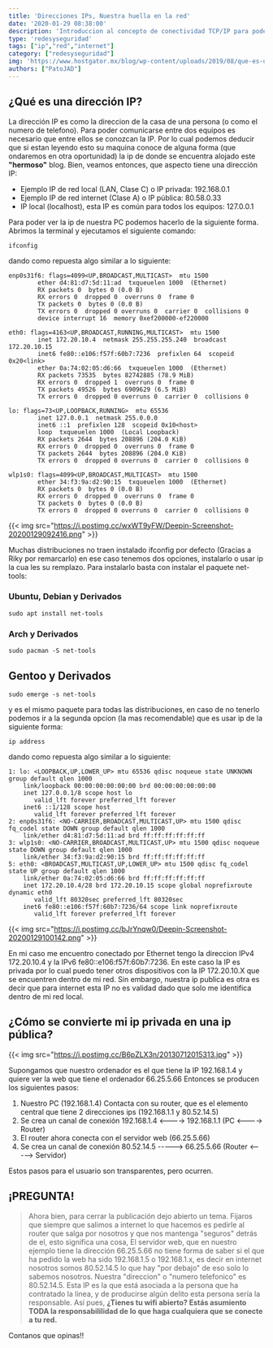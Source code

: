 ```yaml
---
title: 'Direcciones IPs, Nuestra huella en la red'
date: '2020-01-29 08:38:00'
description: 'Introduccion al concepto de conectividad TCP/IP para poder empezar a trabajar con servidores. En esta ocacion la IP.'
type: 'redesyseguridad'
tags: ["ip","red","internet"]
category: ["redesyseguridad"]
img: 'https://www.hostgator.mx/blog/wp-content/uploads/2019/08/que-es-una-direccion-ip-blog-hostgator.png'
authors: ["PatoJAD"]
---
```


## ¿Qué es una dirección IP?



La dirección IP es como la direccion de la casa de una persona (o como el numero de telefono). Para poder comunicarse entre dos equipos es necesario que entre ellos se conozcan la IP. Por lo cual podemos deducir que si estan leyendo esto su maquina conoce de alguna forma (que ondaremos en otra oportunidad) la ip de donde se encuentra alojado este **"hermoso"** blog. Bien, veamos entonces, que aspecto tiene una dirección IP:



* Ejemplo IP de red local (LAN, Clase C) o IP privada: 192.168.0.1
* Ejemplo IP de red internet (Clase A) o IP pública: 80.58.0.33
* IP local (localhost), esta IP es común para todos los equipos: 127.0.0.1



Para poder ver la ip de nuestra PC podemos hacerlo de la siguiente forma. Abrimos la terminal y ejecutamos el siguiente comando:



    ifconfig



dando como repuesta algo similar a lo siguiente:



    enp0s31f6: flags=4099<UP,BROADCAST,MULTICAST>  mtu 1500
            ether d4:81:d7:5d:11:ad  txqueuelen 1000  (Ethernet)
            RX packets 0  bytes 0 (0.0 B)
            RX errors 0  dropped 0  overruns 0  frame 0
            TX packets 0  bytes 0 (0.0 B)
            TX errors 0  dropped 0 overruns 0  carrier 0  collisions 0
            device interrupt 16  memory 0xef200000-ef220000  

    eth0: flags=4163<UP,BROADCAST,RUNNING,MULTICAST>  mtu 1500
            inet 172.20.10.4  netmask 255.255.255.240  broadcast 172.20.10.15
            inet6 fe80::e106:f57f:60b7:7236  prefixlen 64  scopeid 0x20<link>
            ether 0a:74:02:05:d6:66  txqueuelen 1000  (Ethernet)
            RX packets 73535  bytes 82742885 (78.9 MiB)
            RX errors 0  dropped 1  overruns 0  frame 0
            TX packets 49526  bytes 6909629 (6.5 MiB)
            TX errors 0  dropped 0 overruns 0  carrier 0  collisions 0

    lo: flags=73<UP,LOOPBACK,RUNNING>  mtu 65536
            inet 127.0.0.1  netmask 255.0.0.0
            inet6 ::1  prefixlen 128  scopeid 0x10<host>
            loop  txqueuelen 1000  (Local Loopback)
            RX packets 2644  bytes 208896 (204.0 KiB)
            RX errors 0  dropped 0  overruns 0  frame 0
            TX packets 2644  bytes 208896 (204.0 KiB)
            TX errors 0  dropped 0 overruns 0  carrier 0  collisions 0

    wlp1s0: flags=4099<UP,BROADCAST,MULTICAST>  mtu 1500
            ether 34:f3:9a:d2:90:15  txqueuelen 1000  (Ethernet)
            RX packets 0  bytes 0 (0.0 B)
            RX errors 0  dropped 0  overruns 0  frame 0
            TX packets 0  bytes 0 (0.0 B)
            TX errors 0  dropped 0 overruns 0  carrier 0  collisions 0


{{< img src="https://i.postimg.cc/wxWT9yFW/Deepin-Screenshot-20200129092416.png" >}}


Muchas distribuciones no traen instalado ifconfig por defecto (Gracias a Riky por remarcarlo) en ese caso tenemos dos opciones, instalarlo o usar ip la cua les su remplazo. Para instalarlo basta con instalar el paquete net-tools:




### Ubuntu, Debian y Derivados



    sudo apt install net-tools




### Arch y Derivados



    sudo pacman -S net-tools




## Gentoo y Derivados



    sudo emerge -s net-tools



y es el mismo paquete para todas las distribuciones, en caso de no tenerlo podemos ir a la segunda opcion (la mas recomendable) que es usar ip de la siguiente forma:



    ip address



dando como repuesta algo similar a lo siguiente:



    1: lo: <LOOPBACK,UP,LOWER_UP> mtu 65536 qdisc noqueue state UNKNOWN group default qlen 1000
        link/loopback 00:00:00:00:00:00 brd 00:00:00:00:00:00
        inet 127.0.0.1/8 scope host lo
           valid_lft forever preferred_lft forever
        inet6 ::1/128 scope host
           valid_lft forever preferred_lft forever
    2: enp0s31f6: <NO-CARRIER,BROADCAST,MULTICAST,UP> mtu 1500 qdisc fq_codel state DOWN group default qlen 1000
        link/ether d4:81:d7:5d:11:ad brd ff:ff:ff:ff:ff:ff
    3: wlp1s0: <NO-CARRIER,BROADCAST,MULTICAST,UP> mtu 1500 qdisc noqueue state DOWN group default qlen 1000
        link/ether 34:f3:9a:d2:90:15 brd ff:ff:ff:ff:ff:ff
    5: eth0: <BROADCAST,MULTICAST,UP,LOWER_UP> mtu 1500 qdisc fq_codel state UP group default qlen 1000
        link/ether 0a:74:02:05:d6:66 brd ff:ff:ff:ff:ff:ff
        inet 172.20.10.4/28 brd 172.20.10.15 scope global noprefixroute dynamic eth0
           valid_lft 80320sec preferred_lft 80320sec
        inet6 fe80::e106:f57f:60b7:7236/64 scope link noprefixroute
           valid_lft forever preferred_lft forever


{{< img src="https://i.postimg.cc/bJrYnqw0/Deepin-Screenshot-20200129100142.png" >}}


En mi caso me encuentro conectado por Ethernet tengo la direccion IPv4 172.20.10.4 y la IPv6 fe80::e106:f57f:60b7:7236. En este caso la IP es privada por lo cual puedo tener otros dispositivos con la IP 172.20.10.X que se encuentren dentro de mi red. Sin embargo, nuestra ip publica es otra es decir que para internet esta IP no es validad dado que solo me identifica dentro de mi red local.




## ¿Cómo se convierte mi ip privada en una ip pública?


{{< img src="https://i.postimg.cc/B6pZLX3n/20130712015313.jpg" >}}


Supongamos que nuestro ordenador es el que tiene la IP 192.168.1.4 y quiere ver la web que tiene el ordenador 66.25.5.66 Entonces se producen los siguientes pasos:



1. Nuestro PC (192.168.1.4) Contacta con su router, que es el elemento central que tiene 2 direcciones ips (192.168.1.1 y 80.52.14.5)
2. Se crea un canal de conexión 192.168.1.4 <----> 192.168.1.1 (PC <----> Router)
3. El router ahora conecta con el servidor web (66.25.5.66)
4. Se crea un canal de conexión 80.52.14.5 -----> 66.25.5.66 (Router <-----> Servidor)



Estos pasos para el usuario son transparentes, pero ocurren.




## ¡PREGUNTA!



>Ahora bien, para cerrar la publicación dejo abierto un tema. Fijaros que siempre que salimos a internet lo que hacemos es pedirle al router que salga por nosotros y que nos mantenga "seguros" detrás de el, esto significa una cosa, El servidor web, que en nuestro ejemplo tiene la dirección 66.25.5.66 no tiene forma de saber si el que ha pedido la web ha sido 192.168.1.5 o 192.168.1.x,  es decir en internet nosotros somos 80.52.14.5 lo que hay "por debajo" de eso solo lo sabemos nosotros. Nuestra "direccion" o "numero telefonico" es 80.52.14.5. Esta IP es la que está asociada a la persona que ha contratado la linea, y de producirse algún delito esta persona sería la responsable. Así pues, **¿Tienes tu wifi abierto? Estás asumiento TODA la responsabililidad de lo que haga cualquiera que se conecte a tu red.**



Contanos que opinas!!
